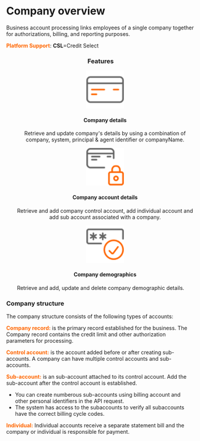 # Company overview

Business account processing links  employees of a single company together for authorizations, billing, and reporting purposes.

**<span style="color:#ff6600;">Platform Support</span>**: **CSL**=Credit Select 

<style>
.col-md-4 ul li {
    list-style: none;
}
</style>

<h3 style="text-align: center">Features</h3>

<div class="row" style="text-align:center;" markdown=1>
<div class="col-md-4" markdown=1>
 

*   ![](assets/images/manage-card.png)
    
    #### Company details
    
    Retrieve and update company's details by using a combination of company, system, principal & agent identifier or companyName.

</div>
<div class="col-md-4" markdown=1>

*   ![](assets/images/security-card.png)
    
    #### Company account details
    
    Retrieve and add company control account, add individual account and add sub account associated with a company.

</div>
<div class="col-md-4" markdown=1>

*   ![](assets/images/access-card.png)
    
    #### Company demographics 

Retrieve and add, update and delete company demographic details.
    
</div>
</div>

<h3><b>Company structure </b></h3> The company structure consists of the following types of accounts:


 **<span style="color:#ff6600;">Company record:</span>** is the primary record established for the business. The Company record contains the credit limit and other authorization parameters for processing.

**<span style="color:#ff6600;">Control account:</span>** is the account added before or after creating sub-accounts. A company can have multiple control accounts and sub-accounts.

**<span style="color:#ff6600;">Sub-account:</span>** is an sub-account attached to its control account. Add the sub-account after the control account is established. 
  * You can create numberous sub-accounts using billing account and other personal identifiers in the API request.
  * The system has access to the subaccounts to verify all subaccounts have the correct billing cycle codes.

**<span style="color:#ff6600;">Individual:</span>** Individual accounts receive a separate statement bill and the company or individual is responsible for payment.
